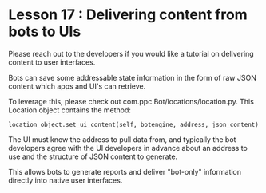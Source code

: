 # Lesson 17 : Delivering content from bots to UIs

Please reach out to the developers if you would like a tutorial on delivering content to user interfaces.

Bots can save some addressable state information in the form of raw JSON content which apps and UI's can retrieve. 

To leverage this, please check out com.ppc.Bot/locations/location.py. This Location object contains the method:

    location_object.set_ui_content(self, botengine, address, json_content)
    
The UI must know the address to pull data from, and typically the bot developers agree with the UI developers in advance about an address to use and the structure of JSON content to generate.
 
This allows bots to generate reports and deliver "bot-only" information directly into native user interfaces.